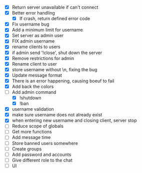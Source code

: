 - [x] Return server unavailable if can't connect
- [x] Better error handling
    - [x] If crash, return defined error code
- [x] Fix username bug
- [x] Add a minimum limit for username
- [x] Set server as admin user
- [x] FIX admin username
- [x] rename clients to users
- [x] if admin send '!close', shut down the server
- [x] Remove restrictions for admin
- [x] Rename client to user
- [x] store username without \n, fixing the bug
- [x] Update message format
- [x] There is an error happening, causing boeuf to fail
- [x] Add back the colors
- [ ] Add admin command
    - [x] !shutdown
    - [x] !ban
- [x] username validation
- [x] make sure username does not already exist
- [x] when entering new username and closing client, server stop
- [ ] Reduce scope of globals
- [ ] Get more functions
- [ ] Add message time
- [ ] Store banned users somewhere
- [ ] Create groups
- [ ] Add password and accounts
- [ ] Give different role to the chat
- [ ] UI
